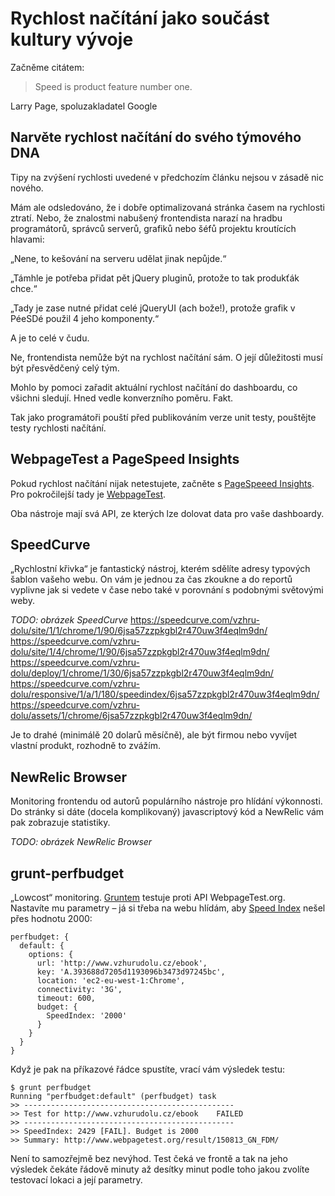 # Rychlost načítání jako součást kultury vývoje

Začněme citátem:

> Speed is product feature number one.

Larry Page, spoluzakladatel Google


## Narvěte rychlost načítání do svého týmového DNA

Tipy na zvýšení rychlosti uvedené v předchozím článku nejsou v zásadě nic nového.

Mám ale odsledováno, že i dobře optimalizovaná stránka časem na rychlosti ztratí. Nebo, že znalostmi nabušený frontendista narazí na hradbu programátorů, správců serverů, grafiků nebo šéfů projektu kroutících hlavami:

„Nene, to kešování na serveru udělat jinak nepůjde.“

„Támhle je potřeba přidat pět jQuery pluginů, protože to tak produkťák chce.“

„Tady je zase nutné přidat celé jQueryUI (ach bože!), protože grafik v PéeSDé použil 4 jeho komponenty.“

A je to celé v čudu.

Ne, frontendista nemůže být na rychlost načítání sám. O její důležitosti musí být přesvědčený celý tým. 

Mohlo by pomoci zařadit aktuální rychlost načítání do dashboardu, co všichni sledují. Hned vedle konverzního poměru. Fakt. 

Tak jako programátoři pouští před publikováním verze unit testy, pouštějte testy rychlosti načítání.

## WebpageTest a PageSpeed Insights

Pokud rychlost načítání nijak netestujete, začněte s [PageSpeeed Insights](https://developers.google.com/speed/pagespeed/insights/). Pro pokročilejší tady je [WebpageTest](http://www.webpagetest.org/).

Oba nástroje mají svá API, ze kterých lze dolovat data pro vaše dashboardy. 

## SpeedCurve

„Rychlostní křivka“ je fantastický nástroj, kterém sdělíte adresy typových šablon vašeho webu. On vám je jednou za čas zkoukne a do reportů vyplivne jak si vedete v čase nebo také v porovnání s podobnými světovými weby.

*TODO: obrázek SpeedCurve*
https://speedcurve.com/vzhru-dolu/site/1/1/chrome/1/90/6jsa57zzpkgbl2r470uw3f4eqlm9dn/
https://speedcurve.com/vzhru-dolu/site/1/4/chrome/1/90/6jsa57zzpkgbl2r470uw3f4eqlm9dn/
https://speedcurve.com/vzhru-dolu/deploy/1/chrome/1/30/6jsa57zzpkgbl2r470uw3f4eqlm9dn/
https://speedcurve.com/vzhru-dolu/responsive/1/a/1/180/speedindex/6jsa57zzpkgbl2r470uw3f4eqlm9dn/
https://speedcurve.com/vzhru-dolu/assets/1/chrome/6jsa57zzpkgbl2r470uw3f4eqlm9dn/

Je to drahé (minimálě 20 dolarů měsíčně), ale být firmou nebo vyvíjet vlastní produkt, rozhodně to zvážím.


## NewRelic Browser

Monitoring frontendu od autorů populárního nástroje pro hlídání výkonnosti. Do stránky si dáte (docela komplikovaný) javascriptový kód a NewRelic vám pak zobrazuje statistiky.

*TODO: obrázek NewRelic Browser*

## grunt-perfbudget

„Lowcost“ monitoring. [Gruntem](grunt.md) testuje proti API WebpageTest.org. Nastavíte mu parametry – já si třeba na webu hlídám, aby [Speed Index](https://sites.google.com/a/webpagetest.org/docs/using-webpagetest/metrics/speed-index) nešel přes hodnotu 2000:

```
perfbudget: {
  default: {
    options: {
      url: 'http://www.vzhurudolu.cz/ebook',
      key: 'A.393688d7205d1193096b3473d97245bc',
      location: 'ec2-eu-west-1:Chrome',
      connectivity: '3G',
      timeout: 600,
      budget: {
        SpeedIndex: '2000'
      }
    }
  }
}
```

Když je pak na příkazové řádce spustíte, vrací vám výsledek testu:

```
$ grunt perfbudget
Running "perfbudget:default" (perfbudget) task
>> -----------------------------------------------
>> Test for http://www.vzhurudolu.cz/ebook 	  FAILED
>> -----------------------------------------------
>> SpeedIndex: 2429 [FAIL]. Budget is 2000
>> Summary: http://www.webpagetest.org/result/150813_GN_FDM/
```

Není to samozřejmě bez nevýhod. Test čeká ve frontě a tak na jeho výsledek čekáte řádově minuty až desítky minut podle toho jakou zvolíte testovací lokaci a její parametry.
